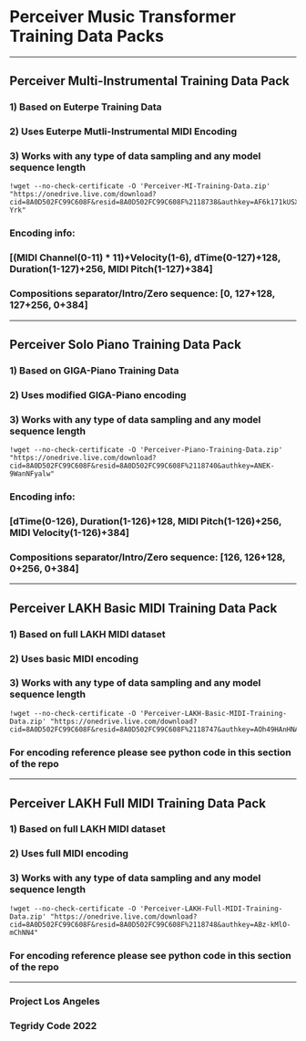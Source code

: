 # Perceiver Music Transformer Training Data Packs

***

## Perceiver Multi-Instrumental Training Data Pack

### 1) Based on Euterpe Training Data
### 2) Uses Euterpe Mutli-Instrumental MIDI Encoding
### 3) Works with any type of data sampling and any model sequence length

```
!wget --no-check-certificate -O 'Perceiver-MI-Training-Data.zip' "https://onedrive.live.com/download?cid=8A0D502FC99C608F&resid=8A0D502FC99C608F%2118738&authkey=AF6k171kUSX-Yrk"
```

### Encoding info:
### [(MIDI Channel(0-11) * 11)+Velocity(1-6), dTime(0-127)+128, Duration(1-127)+256, MIDI Pitch(1-127)+384]
### Compositions separator/Intro/Zero sequence: [0, 127+128, 127+256, 0+384]

***

## Perceiver Solo Piano Training Data Pack

### 1) Based on GIGA-Piano Training Data
### 2) Uses modified GIGA-Piano encoding
### 3) Works with any type of data sampling and any model sequence length

```
!wget --no-check-certificate -O 'Perceiver-Piano-Training-Data.zip' "https://onedrive.live.com/download?cid=8A0D502FC99C608F&resid=8A0D502FC99C608F%2118740&authkey=ANEK-9WanNFyalw"
```

### Encoding info:
### [dTime(0-126), Duration(1-126)+128, MIDI Pitch(1-126)+256, MIDI Velocity(1-126)+384]
### Compositions separator/Intro/Zero sequence: [126, 126+128, 0+256, 0+384]

***

## Perceiver LAKH Basic MIDI Training Data Pack

### 1) Based on full LAKH MIDI dataset
### 2) Uses basic MIDI encoding
### 3) Works with any type of data sampling and any model sequence length

```
!wget --no-check-certificate -O 'Perceiver-LAKH-Basic-MIDI-Training-Data.zip' "https://onedrive.live.com/download?cid=8A0D502FC99C608F&resid=8A0D502FC99C608F%2118747&authkey=AOh49HAnHNAvvwk"
```

### For encoding reference please see python code in this section of the repo

***

## Perceiver LAKH Full MIDI Training Data Pack

### 1) Based on full LAKH MIDI dataset
### 2) Uses full MIDI encoding
### 3) Works with any type of data sampling and any model sequence length

```
!wget --no-check-certificate -O 'Perceiver-LAKH-Full-MIDI-Training-Data.zip' "https://onedrive.live.com/download?cid=8A0D502FC99C608F&resid=8A0D502FC99C608F%2118748&authkey=ABz-kMlO-mChNN4"
```

### For encoding reference please see python code in this section of the repo

***

### Project Los Angeles
### Tegridy Code 2022
